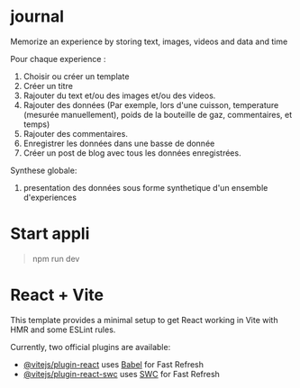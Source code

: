 # journal
 Memorize an experience by storing text, images, videos and data and time

Pour chaque experience : 
 1. Choisir ou créer un template
 2. Créer un titre
 3. Rajouter du text et/ou des images et/ou des videos.
 4. Rajouter des données (Par exemple, lors d'une cuisson, temperature (mesurée manuellement), poids de la bouteille de gaz, commentaires, et temps)
 5. Rajouter des commentaires.
 6. Enregistrer les données dans une basse de donnée
 7. Créer un post de blog avec tous les données enregistrées.

Synthese globale:
1. presentation des données sous forme  synthetique d'un ensemble d'experiences

# Start appli

> npm run dev

# React + Vite

This template provides a minimal setup to get React working in Vite with HMR and some ESLint rules.

Currently, two official plugins are available:

- [@vitejs/plugin-react](https://github.com/vitejs/vite-plugin-react/blob/main/packages/plugin-react/README.md) uses [Babel](https://babeljs.io/) for Fast Refresh
- [@vitejs/plugin-react-swc](https://github.com/vitejs/vite-plugin-react-swc) uses [SWC](https://swc.rs/) for Fast Refresh
